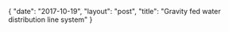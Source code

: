 {
   "date": "2017-10-19",
   "layout": "post",
   "title": "Gravity fed water distribution line system"
}

